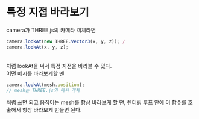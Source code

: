 # 특정 지접 바라보기

camera가 THREE.js의 카메라 객체라면<br>
```js
camera.lookAt(new THREE.Vector3(x, y, z)); /
camera.lookAt(x, y, z);
```
<br>
처럼 lookAt을 써서 특정 지점을 바라볼 수 있다.<br>
어떤 메시를 바라보게할 땐

```js
camera.lookAt(mesh.position);
// mesh는 THREE.js의 메시 객체
```
처럼 쓰면 되고 움직이는 mesh를 항상 바라보게 할 땐, 렌더링 루프 안에 이 함수를 호출해서 항상 바라보게 만들면 된다.
